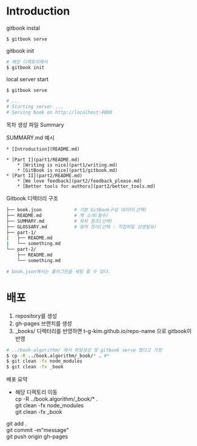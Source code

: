 # Introduction

gitbook instal
```bash
$ gitbook serve
```

gitbook init
```bash
# 해당 디렉토리에서
$ gitbook init
```

local server start
```bash
$ gitbook serve

# ...
# Starting server ...
# Serving book on http://localhost:4000
```

목차 생성 파일
Summary

SUMMARY.md 예시
```text
* [Introduction](README.md)  
  
* [Part I](part1/README.md)  
	* [Writing is nice](part1/writing.md)  
	* [GitBook is nice](part1/gitbook.md)  
* [Part II](part2/README.md)  
	* [We love feedback](part2/feedback_please.md)  
	* [Better tools for authors](part2/better_tools.md)  
```

Gitbook 디렉터리 구조
```bash
├── book.json            # 기본 GitBook구성 데이터(선택)  
├── README.md            # 책 소개(필수)  
├── SUMMARY.md           # 목차 참조(선택)  
├── GLOSSARY.md          # 용어 정리(선택 : 직접파일 성생필요)   
├── part-1/  
|   ├── README.md  
|   └── something.md  
└── part-2/  
    ├── README.md  
    └── something.md  

# book.json에서는 플러그인을 세팅 할 수 있다.
```

# 배포
1. repository를 생성
2. gh-pages 브랜치를 생성
3.  _books/ 디렉터리를 반영하면 t-g-kim.github.io/repo-name 으로 gitbook이 반영
```bash
# ../book-algorithm/ 에서 파일생성 및 gitbook serve 했다고 가정   
$ cp -R ../book.algorithm/_book/* . #*  
$ git clean -fx node_modules  
$ git clean -fx _book  
```
배포 요약
- 해당 디렉토리 이동  
cp -R ../book.algorithm/_book/* .  
git clean -fx node_modules   
git clean -fx _book  

git add .  
git commit -m"message"  
git push origin gh-pages  